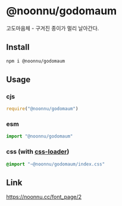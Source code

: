 # @noonnu/godomaum
고도마음체 - 구겨진 종이가 멀리 날아간다.

## Install
```sh
npm i @noonnu/godomaum
```
## Usage
### cjs
```js
require("@noonnu/godomaum")
```
### esm
```js
import "@noonnu/godomaum"
```
### css (with [css-loader](https://github.com/webpack-contrib/css-loader))
```css
@import "~@noonnu/godomaum/index.css"
```

## Link
https://noonnu.cc/font_page/2